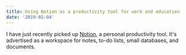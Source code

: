 ```yaml
---
title: Using Notion as a productivity tool for work and education
date: '2019-02-04'
---
```


I have just recently picked up [Notion](https://notion.so), a personal productivity tool. It's advertised as a workspace for notes, to-do lists, small databases, and documents. 